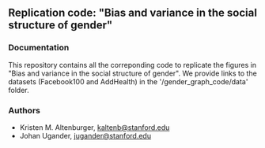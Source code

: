 ## Replication code: "Bias and variance in the social structure of gender"

### Documentation

This repository contains all the correponding code to replicate the figures in "Bias and variance in the social structure of gender". We provide links to the datasets (Facebook100 and AddHealth) in the '/gender_graph_code/data' folder. 

### Authors
* Kristen M. Altenburger, kaltenb@stanford.edu
* Johan Ugander, jugander@stanford.edu
